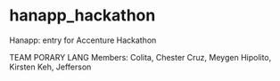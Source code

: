 # hanapp_hackathon
Hanapp: entry for Accenture Hackathon



TEAM PORARY LANG
Members:
Colita, Chester
Cruz, Meygen
Hipolito, Kirsten
Keh, Jefferson
